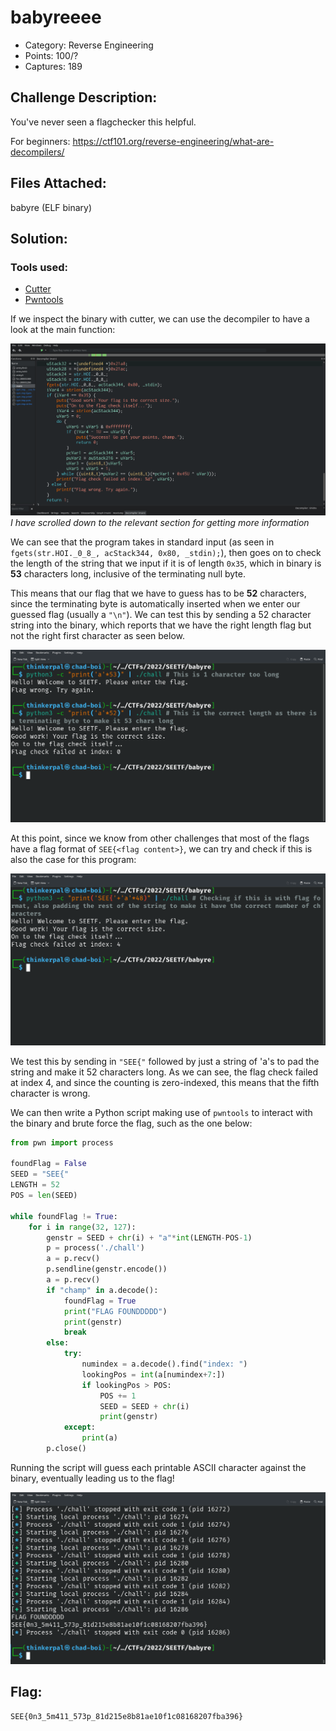 # babyreeee 

- Category: Reverse Engineering
- Points: 100/? 
- Captures: 189

## Challenge Description:
You've never seen a flagchecker this helpful.

For beginners:
https://ctf101.org/reverse-engineering/what-are-decompilers/


## Files Attached:
babyre (ELF binary)

## Solution:

### Tools used:
- [Cutter](https://cutter.re)
- [Pwntools](https://docs.pwntools.com/en/stable/install.html)

If we inspect the binary with cutter, we can use the decompiler to have a look at the main function:

![](cutter-main.png)
_I have scrolled down to the relevant section for getting more information_

We can see that the program takes in standard input (as seen in `fgets(str.HOI._0_8_, acStack344, 0x80, _stdin);`), then goes on to check the length of the string that we input if it is of length `0x35`, which in binary is **53** characters long, inclusive of the terminating null byte.

This means that our flag that we have to guess has to be **52** characters, since the terminating byte is automatically inserted when we enter our guessed flag (usually a `"\n"`). We can test this by sending a 52 character string into the binary, which reports that we have the right length flag but not the right first character as seen below.

![](test-length.png)

At this point, since we know from other challenges that most of the flags have a flag format of `SEE{<flag content>}`, we can try and check if this is also the case for this program:

![](test-format.png)

We test this by sending in `"SEE{"` followed by just a string of 'a's to pad the string and make it 52 characters long. As we can see, the flag check failed at index 4, and since the counting is zero-indexed, this means that the fifth character is wrong.

We can then write a Python script making use of `pwntools` to interact with the binary and brute force the flag, such as the one below:

```python
from pwn import process

foundFlag = False
SEED = "SEE{"
LENGTH = 52
POS = len(SEED)

while foundFlag != True:
    for i in range(32, 127):
        genstr = SEED + chr(i) + "a"*int(LENGTH-POS-1)
        p = process('./chall')
        a = p.recv()
        p.sendline(genstr.encode())
        a = p.recv()
        if "champ" in a.decode():
            foundFlag = True
            print("FLAG FOUNDDDDD")
            print(genstr)
            break
        else:
            try:
                numindex = a.decode().find("index: ")
                lookingPos = int(a[numindex+7:])
                if lookingPos > POS:
                    POS += 1
                    SEED = SEED + chr(i)
                    print(genstr)
            except:
                print(a)
        p.close()
```

Running the script will guess each printable ASCII character against the binary, eventually leading us to the flag!

![](flag-found.png)

## Flag:
```
SEE{0n3_5m411_573p_81d215e8b81ae10f1c08168207fba396}
```
